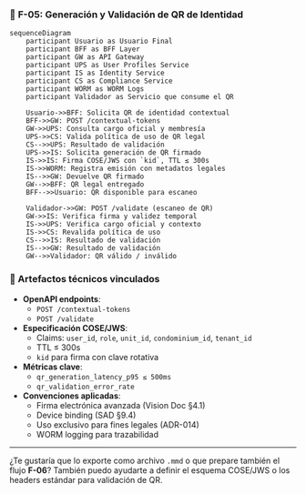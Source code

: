 
### 📄 **F-05: Generación y Validación de QR de Identidad**
```mermaid
sequenceDiagram
    participant Usuario as Usuario Final
    participant BFF as BFF Layer
    participant GW as API Gateway
    participant UPS as User Profiles Service
    participant IS as Identity Service
    participant CS as Compliance Service
    participant WORM as WORM Logs
    participant Validador as Servicio que consume el QR

    Usuario->>BFF: Solicita QR de identidad contextual
    BFF->>GW: POST /contextual-tokens
    GW->>UPS: Consulta cargo oficial y membresía
    UPS->>CS: Valida política de uso de QR legal
    CS-->>UPS: Resultado de validación
    UPS->>IS: Solicita generación de QR firmado
    IS->>IS: Firma COSE/JWS con `kid`, TTL ≤ 300s
    IS->>WORM: Registra emisión con metadatos legales
    IS-->>GW: Devuelve QR firmado
    GW-->>BFF: QR legal entregado
    BFF-->>Usuario: QR disponible para escaneo

    Validador->>GW: POST /validate (escaneo de QR)
    GW->>IS: Verifica firma y validez temporal
    IS->>UPS: Verifica cargo oficial y contexto
    IS->>CS: Revalida política de uso
    CS-->>IS: Resultado de validación
    IS-->>GW: Resultado de validación
    GW-->>Validador: QR válido / inválido
```
### 🧩 Artefactos técnicos vinculados

*   **OpenAPI endpoints**:
    *   `POST /contextual-tokens`
    *   `POST /validate`
*   **Especificación COSE/JWS**:
    *   Claims: `user_id`, `role`, `unit_id`, `condominium_id`, `tenant_id`
    *   TTL ≤ 300s
    *   `kid` para firma con clave rotativa
*   **Métricas clave**:
    *   `qr_generation_latency_p95 ≤ 500ms`
    *   `qr_validation_error_rate`
*   **Convenciones aplicadas**:
    *   Firma electrónica avanzada (Vision Doc §4.1)
    *   Device binding (SAD §9.4)
    *   Uso exclusivo para fines legales (ADR-014)
    *   WORM logging para trazabilidad
***

¿Te gustaría que lo exporte como archivo `.mmd` o que prepare también el flujo **F-06**? También puedo ayudarte a definir el esquema COSE/JWS o los headers estándar para validación de QR.
